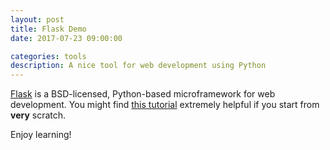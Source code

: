 ```yaml
---
layout: post
title: Flask Demo
date: 2017-07-23 09:00:00

categories: tools
description: A nice tool for web development using Python
---
```


[Flask](http://flask.pocoo.org/) is a BSD-licensed, Python-based microframework for web development. You might find [this tutorial](https://github.com/bev-a-tron/MyFlaskTutorial) extremely helpful if you start from **very** scratch. 

Enjoy learning! 
